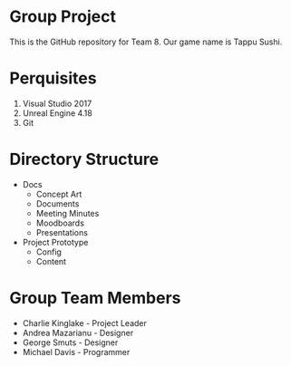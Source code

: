 # Group Project
This is the GitHub repository for Team 8. Our game name is Tappu Sushi.

# Perquisites
1. Visual Studio 2017
2. Unreal Engine 4.18
3. Git

# Directory Structure
- Docs
  - Concept Art
  - Documents
  - Meeting Minutes
  - Moodboards
  - Presentations
- Project Prototype
  - Config
  - Content

# Group Team Members
* Charlie Kinglake - Project Leader
* Andrea Mazarianu - Designer
* George Smuts - Designer
* Michael Davis - Programmer
